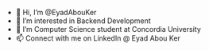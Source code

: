 - 👋 Hi, I’m @EyadAbouKer
- 👀 I’m interested in Backend Development
- 🌱 I’m Computer Science student at Concordia University
- 📫 Connect with me on LinkedIn @ Eyad Abou Ker

<!---
EyadAbouKer/EyadAbouKer is a ✨ special ✨ repository because its `README.md` (this file) appears on your GitHub profile.
You can click the Preview link to take a look at your changes.
--->
